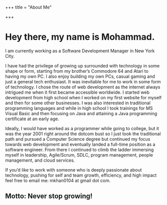 +++
title = "About Me"
<!-- author = "Mohammad" -->
+++

# Hey there, my name is Mohammad.

I am currently working as a Software Development Manager in New York City.

I have had the privilege of growing up surrounded with technology in some shape or form, starting from my brother’s Commodore 64 and Atari to having my own PC. I also enjoy building my own PCs, casual gaming and just a general tech enthusiast. It was inevitable for me to work in some form of technology. I chose the route of web development as the internet always intrigued me when it first became accessible worldwide. I started web development from high school when I worked on my first website for myself and then for some other businesses. I was also interested in traditional programming languages and while in high school I took trainings for MS Visual Basic and then focusing on Java and attaining a Java programming certificate at an early age.

Ideally, I would have worked as a programmer while going to college, but it was the year 2001 right around the dotcom bust so I just took the traditional path and pursued a Computer Science degree but continued my focus towards web development and eventually landed a full-time position as a software engineer. From there I continued to climb the ladder immersing myself in leadership, Agile/Scrum, SDLC, program management, people management, and cloud services.

If you’d like to work with someone who is deeply passionate about technology, pushing for self and team growth, efficiency, and high impact feel free to email me: mkhan0104 at gmail dot com.

## Motto: Never stop growing!